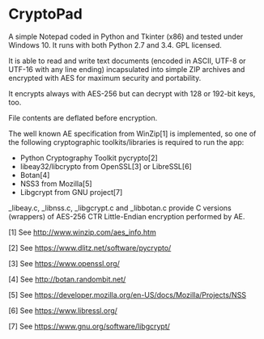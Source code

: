 CryptoPad
=========

A simple Notepad coded in Python and Tkinter (x86) and tested under Windows 10. It runs with both Python 2.7 and 3.4. GPL licensed.


It is able to read and write text documents (encoded in ASCII, UTF-8 or UTF-16 with any line ending) incapsulated into simple ZIP archives and encrypted with AES for maximum security and portability.

It encrypts always with AES-256 but can decrypt with 128 or 192-bit keys, too.

File contents are deflated before encryption.


The well known AE specification from WinZip[1] is implemented, so one of the following cryptographic toolkits/libraries is required to run the app:

- Python Cryptography Toolkit pycrypto[2]
- libeay32/libcrypto from OpenSSL[3] or LibreSSL[6]
- Botan[4]
- NSS3 from Mozilla[5]
- Libgcrypt from GNU project[7]

_libeay.c, _libnss.c, _libgcrypt.c and _libbotan.c provide C versions (wrappers) of AES-256 CTR Little-Endian encryption performed by AE.


[1] See http://www.winzip.com/aes_info.htm

[2] See https://www.dlitz.net/software/pycrypto/

[3] See https://www.openssl.org/

[4] See http://botan.randombit.net/

[5] See https://developer.mozilla.org/en-US/docs/Mozilla/Projects/NSS

[6] See https://www.libressl.org/

[7] See https://www.gnu.org/software/libgcrypt/
